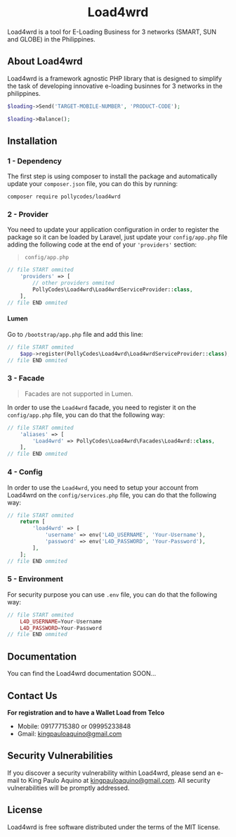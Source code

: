 <h1 align="center">Load4wrd</h1>

Load4wrd is a tool for E-Loading Business for 3 networks (SMART, SUN and GLOBE) in the Philippines.

## About Load4wrd

Load4wrd is a framework agnostic PHP library that is designed to simplify the task of developing innovative e-loading businnes for 3 networks in the philippines.

```php
$loading->Send('TARGET-MOBILE-NUMBER', 'PRODUCT-CODE');

$loading->Balance();
```

## Installation
### 1 - Dependency
The first step is using composer to install the package and automatically update your `composer.json` file, you can do this by running:
```shell
composer require pollycodes/load4wrd
```

### 2 - Provider
You need to update your application configuration in order to register the package so it can be loaded by Laravel, just update your `config/app.php` file adding the following code at the end of your `'providers'` section:

> `config/app.php`

```php
// file START ommited
    'providers' => [
        // other providers ommited
        PollyCodes\Load4wrd\Load4wrdServiceProvider::class,
    ],
// file END ommited
```

#### Lumen
Go to `/bootstrap/app.php` file and add this line:

```php
// file START ommited
	$app->register(PollyCodes\Load4wrd\Load4wrdServiceProvider::class);
// file END ommited
```

### 3 - Facade

> Facades are not supported in Lumen.

In order to use the `Load4wrd` facade, you need to register it on the `config/app.php` file, you can do that the following way:

```php
// file START ommited
    'aliases' => [
        'Load4wrd' => PollyCodes\Load4wrd\Facades\Load4wrd::class,
    ],
// file END ommited
```

### 4 - Config

In order to use the `Load4wrd`, you need to setup your account from Load4wrd on the `config/services.php` file, you can do that the following way:

```php
// file START ommited
    return [
        'load4wrd' => [
            'username' => env('L4D_USERNAME', 'Your-Username'),
            'password' => env('L4D_PASSWORD', 'Your-Password'),
        ],
    ];
// file END ommited
```

### 5 - Environment

For security purpose you can use `.env` file, you can do that the following way:

```php
// file START ommited
    L4D_USERNAME=Your-Username
    L4D_PASSWORD=Your-Password
// file END ommited
```

## Documentation

You can find the Load4wrd documentation SOON...

## Contact Us
**For registration and to have a Wallet Load from Telco**

- Mobile: 09177715380 or 09995233848
- Gmail: kingpauloaquino@gmail.com

## Security Vulnerabilities

If you discover a security vulnerability within Load4wrd, please send an e-mail to King Paulo Aquino at kingpauloaquino@gmail.com. All security vulnerabilities will be promptly addressed.

## License

Load4wrd is free software distributed under the terms of the MIT license.